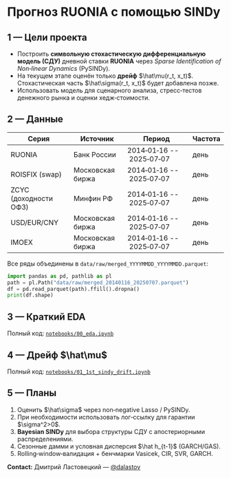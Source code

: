 # Прогноз RUONIA с помощью SINDy


## 1 — Цели проекта

* Построить **символьную стохастическую дифференциальную модель (СДУ)** дневной ставки **RUONIA** через *Sparse Identification of Non‑linear Dynamics* (PySINDy).
* На текущем этапе оценён только **дрейф** \$\hat\mu(r\_t, x\_t)\$. Стохастическая часть \$\hat\sigma(r\_t, x\_t)\$ будет добавлена позже.
* Использовать модель для сценарного анализа, стресс‑тестов денежного рынка и оценки хедж‑стоимости.

## 2 — Данные

| Серия                 | Источник         | Период                  | Частота |
| --------------------- | ---------------- | ----------------------- | ------- |
| RUONIA                | Банк России      | 2014‑01‑16 -- 2025‑07‑07 | день    |
| ROISFIX (swap)        | Московская биржа | 2014‑01‑16 -- 2025‑07‑07 | день    |
| ZCYC (доходности ОФЗ) | Минфин РФ        | 2014‑01‑16 -- 2025‑07‑07 | день    |
| USD/EUR/CNY           | Московская биржа | 2014‑01‑16 -- 2025‑07‑07 | день    |
| IMOEX                 | Московская биржа | 2014‑01‑16 -- 2025‑07‑07 | день    |

Все ряды объединены в `data/raw/merged_YYYYMMDD_YYYYMMDD.parquet`:

```python
import pandas as pd, pathlib as pl
path = pl.Path("data/raw/merged_20140116_20250707.parquet")
df = pd.read_parquet(path).ffill().dropna()
print(df.shape)
```

## 3 — Краткий EDA

Полный код: [`notebooks/00_eda.ipynb`](notebooks/00_eda.ipynb)

## 4 — Дрейф \$\hat\mu\$

Полный код: [`notebooks/01_1st_sindy_drift.ipynb`](notebooks/01_1st_sindy_drift.ipynb)



## 5 — Планы

1. Оценить \$\hat\sigma\$ через non‑negative Lasso / PySINDy.
2. При необходимости использовать лог‑ссылку для гарантии \$\sigma^2>0\$.
3. **Bayesian SINDy** для выбора структуры СДУ с апостериорными распределениями.
4. Сезонные дамми и условная дисперсия \$\hat h\_{t-1}\$ (GARCH/GAS).
5. Rolling‑window‑валидация + бенчмарки Vasicek, CIR, SVR, GARCH.



**Contact:**
Дмитрий Ластовецкий — [@dalastov](https://t.me/dalastov)
